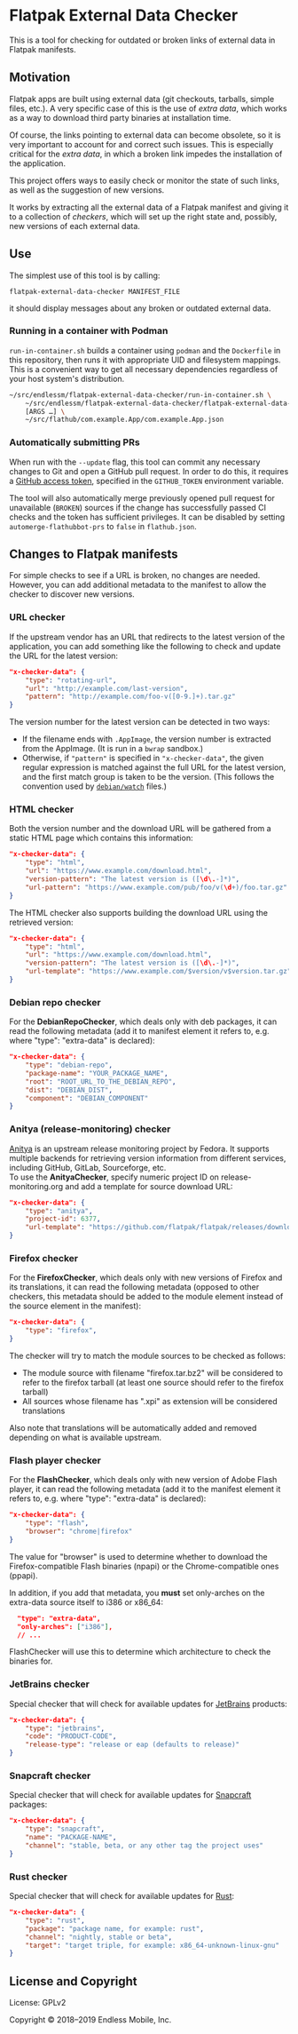 # Flatpak External Data Checker

This is a tool for checking for outdated or broken links of external
data in Flatpak manifests.

## Motivation

Flatpak apps are built using external data (git checkouts, tarballs,
simple files, etc.). A very specific case of this is the use of *extra
data*, which works as a way to download third party binaries at
installation time.

Of course, the links pointing to external data can become obsolete, so
it is very important to account for and correct such issues.
This is especially critical for the *extra data*, in which a broken link
impedes the installation of the application.

This project offers ways to easily check or monitor the state of such
links, as well as the suggestion of new versions.

It works by extracting all the external data of a Flatpak manifest and
giving it to a collection of *checkers*, which will set up the right
state and, possibly, new versions of each external data.

## Use

The simplest use of this tool is by calling:

```
flatpak-external-data-checker MANIFEST_FILE
```

it should display messages about any broken or outdated external data.

### Running in a container with Podman

`run-in-container.sh` builds a container using `podman` and the `Dockerfile` in
this repository, then runs it with appropriate UID and filesystem mappings.
This is a convenient way to get all necessary dependencies regardless of your
host system's distribution.

```bash
~/src/endlessm/flatpak-external-data-checker/run-in-container.sh \
    ~/src/endlessm/flatpak-external-data-checker/flatpak-external-data-checker \
    [ARGS …] \
    ~/src/flathub/com.example.App/com.example.App.json
```

### Automatically submitting PRs

When run with the `--update` flag, this tool can commit any necessary changes
to Git and open a GitHub pull request. In order to do this, it requires
a [GitHub access token](https://help.github.com/en/articles/creating-a-personal-access-token-for-the-command-line),
specified in the `GITHUB_TOKEN` environment variable.

The tool will also automatically merge previously opened pull request for
unavailable (`BROKEN`) sources if the change has successfully passed CI checks
and the token has sufficient privileges. It can be disabled by setting
`automerge-flathubbot-prs` to `false` in `flathub.json`.

## Changes to Flatpak manifests

For simple checks to see if a URL is broken, no changes are needed.  However,
you can add additional metadata to the manifest to allow the checker to
discover new versions.

### URL checker

If the upstream vendor has an URL that redirects to the latest version of the
application, you can add something like the following to check and update the URL for
the latest version:

```json
"x-checker-data": {
    "type": "rotating-url",
    "url": "http://example.com/last-version",
    "pattern": "http://example.com/foo-v([0-9.]+).tar.gz"
}
```

The version number for the latest version can be detected in two ways:

* If the filename ends with `.AppImage`, the version number is extracted
  from the AppImage. (It is run in a `bwrap` sandbox.)
* Otherwise, if `"pattern"` is specified in `"x-checker-data"`, the given
  regular expression is matched against the full
  URL for the latest version, and the first match group is taken to be the
  version. (This follows the convention used by
  [`debian/watch`](https://wiki.debian.org/debian/watch) files.)

### HTML checker

Both the version number and the download URL will be gathered from a static
HTML page which contains this information:

```json
"x-checker-data": {
    "type": "html",
    "url": "https://www.example.com/download.html",
    "version-pattern": "The latest version is ([\d\.-]*)",
    "url-pattern": "https://www.example.com/pub/foo/v(\d+)/foo.tar.gz"
}
```

The HTML checker also supports building the download URL using
the retrieved version:

```json
"x-checker-data": {
    "type": "html",
    "url": "https://www.example.com/download.html",
    "version-pattern": "The latest version is ([\d\.-]*)",
    "url-template": "https://www.example.com/$version/v$version.tar.gz"
}
```

### Debian repo checker

For the **DebianRepoChecker**, which deals only with deb packages, it
can read the following metadata (add it to manifest element it refers
to, e.g. where "type": "extra-data" is declared):

```json
"x-checker-data": {
    "type": "debian-repo",
    "package-name": "YOUR_PACKAGE_NAME",
    "root": "ROOT_URL_TO_THE_DEBIAN_REPO",
    "dist": "DEBIAN_DIST",
    "component": "DEBIAN_COMPONENT"
}
```

### Anitya (release-monitoring) checker

[Anitya](https://github.com/fedora-infra/anitya) is an upstream release monitoring 
project by Fedora. It supports multiple backends for retrieving version information 
from different services, including GitHub, GitLab, Sourceforge, etc.  
To use the **AnityaChecker**, specify numeric project ID on release-monitoring.org
and add a template for source download URL:

```json
"x-checker-data": {
    "type": "anitya",
    "project-id": 6377,
    "url-template": "https://github.com/flatpak/flatpak/releases/download/$version/flatpak-$version.tar.xz"
}
```

### Firefox checker

For the **FirefoxChecker**, which deals only with new versions of Firefox and
its translations, it can read the following metadata (opposed to other checkers,
this metadata should be added to the module element instead of the source element
in the manifest):

```json
"x-checker-data": {
    "type": "firefox",
}
```

The checker will try to match the module sources to be checked as follows:
* The module source with filename "firefox.tar.bz2" will be considered to refer to
  the firefox tarball (at least one source should refer to the firefox tarball)
* All sources whose filename has ".xpi" as extension will be considered translations

Also note that translations will be automatically added and removed depending on what
is available upstream.

### Flash player checker

For the **FlashChecker**, which deals only with new version of Adobe
Flash player, it can read the following metadata (add it to the manifest
element it refers to, e.g. where "type": "extra-data" is declared):

```json
"x-checker-data": {
    "type": "flash",
    "browser": "chrome|firefox"
}
```

The value for "browser" is used to determine whether to download the
Firefox-compatible Flash binaries (npapi) or the Chrome-compatible
ones (ppapi).

In addition, if you add that metadata, you **must** set only-arches
on the extra-data source itself to i386 or x86_64:

```json
  "type": "extra-data",
  "only-arches": ["i386"],
  // ...
```

FlashChecker will use this to determine which architecture to check
the binaries for.

### JetBrains checker

Special checker that will check for available updates
for [JetBrains](https://www.jetbrains.com/) products:

```json
"x-checker-data": {
    "type": "jetbrains",
    "code": "PRODUCT-CODE",
    "release-type": "release or eap (defaults to release)"
}
```

### Snapcraft checker

Special checker that will check for available updates
for [Snapcraft](https://snapcraft.io/) packages:

```json
"x-checker-data": {
    "type": "snapcraft",
    "name": "PACKAGE-NAME",
    "channel": "stable, beta, or any other tag the project uses"
}
```

### Rust checker

Special checker that will check for available updates
for [Rust](https://www.rust-lang.org/):

```json
"x-checker-data": {
    "type": "rust",
    "package": "package name, for example: rust",
    "channel": "nightly, stable or beta",
    "target": "target triple, for example: x86_64-unknown-linux-gnu"
}
```


## License and Copyright

License: GPLv2

Copyright © 2018–2019 Endless Mobile, Inc.
